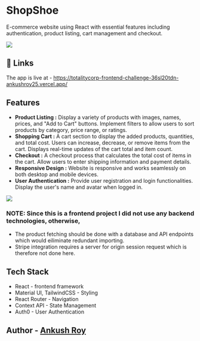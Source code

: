 # ShopShoe

E-commerce website using React with essential features including authentication, product listing, cart management and checkout.

![](https://github.com/ankushroy25/totalitycorp-frontend-challenge/blob/main/client/public/preview.png)

## 🔗 Links
The app is live at - https://totalitycorp-frontend-challenge-36sl20tdn-ankushroy25.vercel.app/ 

## Features
- **Product Listing :** Display a variety of products with images, names, prices, and "Add to Cart" buttons. Implement filters to allow users to sort products by category, price range, or ratings. 
- **Shopping Cart :** A cart section to display the added products, quantities, and total cost. Users can increase, decrease, or remove items from the cart. 
                      Displays real-time updates of the cart total and item count. 
- **Checkout :**  A checkout process that calculates the total cost of items in the cart. Allow users to enter shipping information and payment details. 
- **Responsive Design :** Website is responsive and works seamlessly on both desktop and mobile devices. 
- **User Authentication :**  Provide user registration and login functionalities. Display the user's name and avatar when logged in. 

![](https://github.com/ankushroy25/totalitycorp-frontend-challenge/blob/main/client/public/Screenshot%202023-09-10%20212412.png)

### NOTE: Since this is a frontend project I did not use any backend technologies, otherwise, 
- The product fetching should be done with a database and API endpoints which would eiliminate redundant importing.
- Stripe integration requires a server for origin session request which is therefore not done here.

## Tech Stack

- React - frontend framework
- Material UI, TailwindCSS - Styling 
- React Router - Navigation
- Context API - State Management
- Auth0 - User Authentication


## Author - [Ankush Roy ](https://github.com/ankushroy25)
